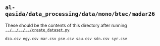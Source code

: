 ## `al-qasida/data_processing/data/mono/btec/madar26`

These should be the contents of this directory after running [`../../../../create_dataset.py`](../../../../create_dataset.py) 

```
dza.csv	egy.csv	mar.csv	pse.csv	sau.csv	sdn.csv	syr.csv
```

